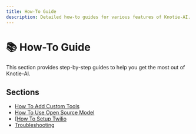 ```yaml
---
title: How-To Guide
description: Detailed how-to guides for various features of Knotie-AI.
---
```


# 📚 How-To Guide

This section provides step-by-step guides to help you get the most out of Knotie-AI.

## Sections
- [How To Add Custom Tools](customtools.md)
- [How To Use Open Source Model](opensource.md)
- [[How To Setup Twilio](twilio.md)
- [Troubleshooting](troubleshooting.md)
